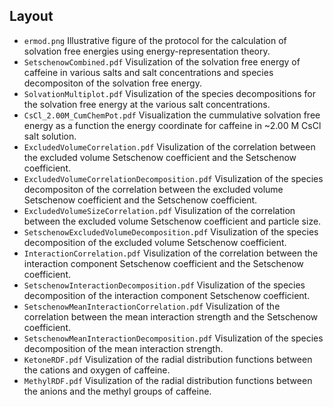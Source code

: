 ## Layout
- `ermod.png` Illustrative figure of the protocol for the calculation of solvation free energies using energy-representation theory.
- `SetschenowCombined.pdf` Visulization of the solvation free energy of caffeine in various salts and salt concentrations and species decompositon of the solvation free energy.
- `SolvationMultiplot.pdf` Visulization of the species decompositions for the solvation free energy at the various salt concentrations.
- `CsCl_2.00M_CumChemPot.pdf` Visualization the cummulative solvation free energy as a function the energy coordinate for caffeine in ~2.00 M CsCl salt solution.
- `ExcludedVolumeCorrelation.pdf` Visulization of the correlation between the excluded volume Setschenow coefficient and the Setschenow coefficient.
- `ExcludedVolumeCorrelationDecomposition.pdf` Visulization of the species decompositon of the correlation between the excluded volume Setschenow coefficient and the Setschenow coefficient.
- `ExcludedVolumeSizeCorrelation.pdf` Visulization of the correlation between the excluded volume Setschenow coefficient and particle size.
- `SetschenowExcludedVolumeDecomposition.pdf` Visulization of the species decomposition of the excluded volume Setschenow coefficient.
- `InteractionCorrelation.pdf` Visulization of the correlation between the interaction component Setschenow coefficient and the Setschenow coefficient.
- `SetschenowInteractionDecomposition.pdf` Visulization of the species decomposition of the interaction component Setschenow coefficient.
- `SetschenowMeanInteractionCorrelation.pdf` Visulization of the correlation between the mean interaction strength and the Setschenow coefficient.
- `SetschenowMeanInteractionDecomposition.pdf` Visulization of the species decomposition of the mean interaction strength.
- `KetoneRDF.pdf` Visulization of the radial distribution functions between the cations and oxygen of caffeine.
- `MethylRDF.pdf` Visulization of the radial distribution functions between the anions and the methyl groups of caffeine.

